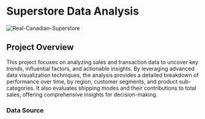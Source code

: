 # Superstore Data Analysis

![Real-Canadian-Superstore](https://github.com/user-attachments/assets/6302c6f8-74f7-434a-bb0b-701fdc6b0858)

## Project Overview

This project focuses on analyzing sales and transaction data to uncover key trends, influential factors, and actionable insights. By leveraging advanced data visualization techniques, the analysis provides a detailed breakdown of performance over time, by region, customer segments, and product sub-categories. It also evaluates shipping modes and their contributions to total sales, offering comprehensive insights for decision-making.

### Data Source

